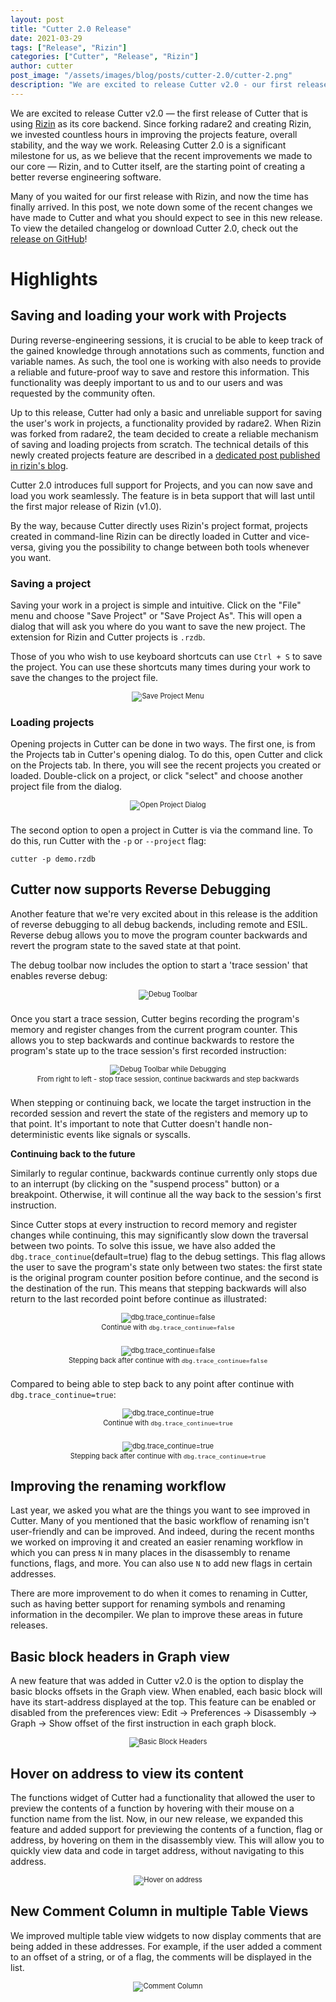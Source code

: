 ```yaml
---
layout: post
title: "Cutter 2.0 Release"
date: 2021-03-29
tags: ["Release", "Rizin"]
categories: ["Cutter", "Release", "Rizin"]
author: cutter
post_image: "/assets/images/blog/posts/cutter-2.0/cutter-2.png"
description: "We are excited to release Cutter v2.0 - our first release with Rizin."
---
```


<style>
	figure
	{
		text-align: center;
		font-size: 0.8em;
		margin: 0;
		margin-bottom: 2em;
	}

	figure img
	{
		max-width: 100% !important;
		width: auto !important;
		margin-bottom: 0 !important;
	}
</style>

We are excited to release Cutter v2.0 — the first release of Cutter that is using [Rizin](https://rizin.re) as its core backend. Since forking radare2 and creating Rizin, we invested countless hours in improving the projects feature, overall stability, and the way we work. Releasing Cutter 2.0 is a significant milestone for us, as we believe that the recent improvements we made to our core — Rizin, and to Cutter itself, are the starting point of creating a better reverse engineering software.

Many of you waited for our first release with Rizin, and now the time has finally arrived. In this post, we note down some of the recent changes we have made to Cutter and what you should expect to see in this new release. To view the detailed changelog or download Cutter 2.0,
check out the [release on GitHub](https://github.com/rizinorg/cutter/releases/tag/v2.0.0)!

# Highlights

## Saving and loading your work with Projects

During reverse-engineering sessions, it is crucial to be able to keep track of the gained knowledge through annotations such as comments, function and variable names. As such, the tool one is working with also needs to provide a reliable and future-proof way to save and restore this information. This functionality was deeply important to us and to our users and was requested by the community often.

Up to this release, Cutter had only a basic and unreliable support for saving the user's work in projects, a functionality provided by radare2. When Rizin was forked from radare2, the team decided to create a reliable mechanism of saving and loading projects from scratch. The technical details of this newly created projects feature are described in a [dedicated post published in rizin's blog](https://rizin.re/posts/introducing-projects/). 

Cutter 2.0 introduces full support for Projects, and you can now save and load you work seamlessly. The feature is in beta support that will last until the first major release of Rizin (v1.0).

By the way, because Cutter directly uses Rizin's project format, projects created in command-line Rizin can be directly loaded in Cutter and vice-versa, giving you the possibility to change between both tools whenever you want.

### Saving a project

Saving your work in a project is simple and intuitive. Click on the "File" menu and choose "Save Project" or "Save Project As". This will open a dialog that will ask you where do you want to save the new project. The extension for Rizin and Cutter projects is `.rzdb`.

Those of you who wish to use keyboard shortcuts can use `Ctrl + S` to save the project. You can use these shortcuts many times during your work to save the changes to the project file.

<figure>
  <img src="/assets/images/blog/posts/cutter-2.0/save-project-menu.png" alt="Save Project Menu">
</figure>

### Loading projects

Opening projects in Cutter can be done in two ways. The first one, is from the Projects tab in Cutter's opening dialog. To do this, open Cutter and click on the Projects tab. In there, you will see the recent projects you created or loaded. Double-click on a project, or click "select" and choose another project file from the dialog. 

<figure>
  <img src="/assets/images/blog/posts/cutter-2.0/open-project-dialog.png" alt="Open Project Dialog" style="max-height: 500px;">
</figure>

The second option to open a project in Cutter is via the command line. To do this, run Cutter with the `-p` or `--project` flag:

```
cutter -p demo.rzdb
```

## Cutter now supports Reverse Debugging

Another feature that we're very excited about in this release is the addition of reverse debugging to all debug backends, including remote and ESIL. Reverse debug allows you to move the program counter backwards and revert the program state to the saved state at that point.

The debug toolbar now includes the option to start a 'trace session' that enables reverse debug:

<figure>
  <img src="/assets/images/blog/posts/cutter-2.0/debug-toolbar.png" alt="Debug Toolbar">
</figure>

Once you start a trace session, Cutter begins recording the program's memory and register changes from the current program counter. This allows you to step backwards and continue backwards to restore the program's state up to the trace session's first recorded instruction:

<figure>
  <img src="/assets/images/blog/posts/cutter-2.0/debug-toolbar-started.png" alt="Debug Toolbar while Debugging">
  <figcaption>From right to left - stop trace session, continue backwards and step backwards</figcaption>
</figure>

When stepping or continuing back, we locate the target instruction in the recorded session and revert the state of the registers and memory up to that point. It's important to note that Cutter doesn't handle non-deterministic events like signals or syscalls.

**Continuing back to the future**

Similarly to regular continue, backwards continue currently only stops due to an interrupt (by clicking on the "suspend process" button) or a breakpoint. Otherwise, it will continue all the way back to the session's first instruction.

Since Cutter stops at every instruction to record memory and register changes while continuing, this may significantly slow down the traversal between two points. To solve this issue, we have also added the `dbg.trace_continue`(default=true) flag to the debug settings. This flag allows the user to save the program's state only between two states: the first state is the original program counter position before continue, and the second is the destination of the run. This means that stepping backwards will also return to the last recorded point before continue as illustrated:

<figure>
  <img src="/assets/images/blog/posts/cutter-2.0/debug-trace-continue-false.png" alt="dbg.trace_continue=false">
  <figcaption>Continue with <code class="highlighter-rouge">dbg.trace_continue=false</code></figcaption>
</figure>

<figure>
  <img src="/assets/images/blog/posts/cutter-2.0/debug-trace-continue-false-back.png" alt="dbg.trace_continue=false">
  <figcaption>Stepping back after continue with <code class="highlighter-rouge">dbg.trace_continue=false</code></figcaption>
</figure>

Compared to being able to step back to any point after continue with `dbg.trace_continue=true`:

<figure>
  <img src="/assets/images/blog/posts/cutter-2.0/debug-trace-continue-true.png" alt="dbg.trace_continue=true">
  <figcaption>Continue with <code class="highlighter-rouge">dbg.trace_continue=true</code></figcaption>
</figure>

<figure>
  <img src="/assets/images/blog/posts/cutter-2.0/debug-trace-continue-true-back.png" alt="dbg.trace_continue=true">
  <figcaption>Stepping back after continue with <code class="highlighter-rouge">dbg.trace_continue=true</code></figcaption>
</figure>

## Improving the renaming workflow

Last year, we asked you what are the things you want to see improved in Cutter. Many of you mentioned that the basic workflow of renaming isn't user-friendly and can be improved. And indeed, during the recent months we worked on improving it and created an easier renaming workflow in which you can press `N` in many places in the disassembly to rename functions, flags, and more. You can also use `N` to add new flags in certain addresses.

There are more improvement to do when it comes to renaming in Cutter, such as having better support for renaming symbols and renaming information in the decompiler. We plan to improve these areas in future releases.

## Basic block headers in Graph view

A new feature that was added in Cutter v2.0 is the option to display the basic blocks offsets in the Graph view. When enabled, each basic block will have its start-address displayed at the top. This feature can be enabled or disabled from the preferences view: Edit → Preferences → Disassembly → Graph → Show offset of the first instruction in each graph block.

<figure>
  <img src="/assets/images/blog/posts/cutter-2.0/bb-headers.png" alt="Basic Block Headers">
</figure>

## Hover on address to view its content

The functions widget of Cutter had a functionality that allowed the user to preview the contents of a function by hovering with their mouse on a function name from the list. Now, in our new release, we expanded this feature and added support for previewing the contents of a function, flag or address, by hovering on them in the disassembly view. This will allow you to quickly view data and code in target address, without navigating to this address.

<figure>
  <img src="/assets/images/blog/posts/cutter-2.0/hover-addr.png" alt="Hover on address">
</figure>

## New Comment Column in multiple Table Views

We improved multiple table view widgets to now display comments that are being added in these addresses. For example, if the user added a comment to an offset of a string, or of a flag, the comments will be displayed in the list.

<figure>
  <img src="/assets/images/blog/posts/cutter-2.0/comment-col.png" alt="Comment Column">
</figure>
